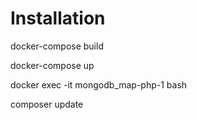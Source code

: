 # Installation

docker-compose build

docker-compose up

docker exec -it mongodb_map-php-1 bash

composer update

